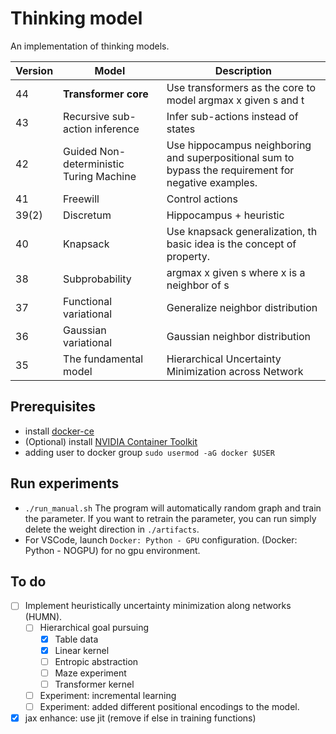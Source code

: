 # Thinking model

An implementation of thinking models.

| Version | Model                                   | Description                                                                                          |
| ------- | --------------------------------------- | ---------------------------------------------------------------------------------------------------- |
| 44      | **Transformer core**                    | Use transformers as the core to model argmax x given s and t                                         |
| 43      | Recursive sub-action inference          | Infer sub-actions instead of states                                                                  |
| 42      | Guided Non-deterministic Turing Machine | Use hippocampus neighboring and superpositional sum to bypass the requirement for negative examples. |
| 41      | Freewill                                | Control actions                                                                                      |
| 39(2)   | Discretum                               | Hippocampus + heuristic                                                                              |
| 40      | Knapsack                                | Use knapsack generalization, th basic idea is the concept of property.                               |
| 38      | Subprobability                          | argmax x given s where x is a neighbor of s                                                          |
| 37      | Functional variational                  | Generalize neighbor distribution                                                                     |
| 36      | Gaussian variational                    | Gaussian neighbor distribution                                                                       |
| 35      | The fundamental model                   | Hierarchical Uncertainty Minimization across Network                                                 |

## Prerequisites

-   install [docker-ce](https://www.linode.com/docs/guides/installing-and-using-docker-on-ubuntu-and-debian/)
-   (Optional) install [NVIDIA Container Toolkit](https://docs.nvidia.com/datacenter/cloud-native/container-toolkit/install-guide.html#getting-started)
-   adding user to docker group `sudo usermod -aG docker $USER`

## Run experiments

-   `./run_manual.sh` The program will automatically random graph and train the parameter. If you want to retrain the parameter, you can run simply delete the weight direction in `./artifacts`.
-   For VSCode, launch `Docker: Python - GPU` configuration. (Docker: Python - NOGPU) for no gpu environment.

## To do

-   [ ] Implement heuristically uncertainty minimization along networks (HUMN).
    -   [ ] Hierarchical goal pursuing
        -   [x] Table data
        -   [x] Linear kernel
        -   [ ] Entropic abstraction
        -   [ ] Maze experiment
        -   [ ] Transformer kernel
    -   [ ] Experiment: incremental learning
    -   [ ] Experiment: added different positional encodings to the model.
-   [x] jax enhance: use jit (remove if else in training functions)
